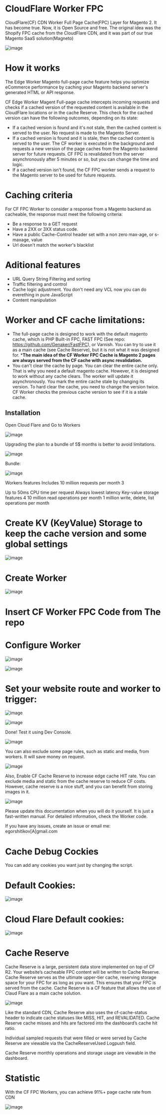 # CloudFlare Worker FPC
CloudFlare(CF) CDN Worker Full Page Cache(FPC) Layer for Magento 2.
It has become true. Now, it is Open Source and free. 
The original idea was the Shopify FPC cache from the CloudFlare CDN, and it was part of our true Magento SaaS solution(Magneto)

![image](https://github.com/user-attachments/assets/1dcb535e-3d0d-4e0a-b399-9f331807420d)

# How it works
The Edge Worker Magento full-page cache feature helps you optimize eCommerce performance by caching your Magento backend server's generated HTML or API response. 

CF Edge Worker Magent Full-page cache intercepts incoming requests and checks if a cached version of the requested content is available in the CloudFlare locations or in the cache Reserve. This check for the cached version can have the following outcomes, depending on its state:

 - If a cached version is found and it's not stale, then the cached content is served to the user. No request is made to the Magento Server.
 - If a cached version is found and it is stale, then the cached content is served to the user. The CF worker is executed in the background and requests a new version of the page caches from the Magento backend server for future requests. CF FPC is revalidated from the server asynchronously after 5 minutes or so, but you can change the time and logic.
 - If a cached version isn't found, the CF FPC worker sends a request to the Magento server to be used for future requests.

# Caching criteria
For CF FPC Worker to consider a response from a Magento backend as cacheable, the response must meet the following criteria:

 - Be a response to a GET request
 - Have a 2XX or 3XX status code.
 - Have a public Cache-Control header set with a non zero max-age, or s-maxage, value
 - Url doesn't match the worker's blacklist

# Aditional features
- URL Query String Filtering and sorting 
- Traffic filtering and control
- Cache logic adjustment. You don't need any VCL now you can do everething in pure JavaScript
- Content manipulation

# Worker and CF cache limitations:
 - The full-page cache is designed to work with the default magento cache, which is PHP Built-in FPC, FAST FPC (See repo: https://github.com/Genaker/FastFPC), or Varnish. You can try to use it as a main cache (see Cache Reserve), but it is not what it was designed for. ***The main idea of the CF Worker FPC Cache is Magento 2 pages are always served from the CF cache with async revalidation.**
 - You can't clear the cache by page. You can clear the entire cache only. That is why you need a default magento cache. However, it is designed to work without any cache clears. The worker will update it asynchronously. You mark the entire cache stale by changing its version. To hard clear the cache, you need to change the version twice. CF Worker checks the previous cache version to see if it is a stale cache.

## Installation
Open Cloud Flare and Go to Workers

![image](https://github.com/user-attachments/assets/9366da1d-8c40-4d38-9834-7f16f9805c3b)

Upgrading the plan to a bundle of 5$ months is better to avoid limitations.

![image](https://github.com/user-attachments/assets/b7579fc4-0509-4828-8fc3-2bd04e531b56)

Bundle: 

![image](https://github.com/user-attachments/assets/2613e81c-ec95-4387-82b4-f740da954707)

Workers features
Includes 10 million requests per month 3

Up to 50ms CPU time per request
Always lowest latency
Key-value storage features 4
10 million read operations per month
1 million write, delete, list operations per month

# Create KV (KeyValue) Storage to keep the cache version and some global settings 

![image](https://github.com/user-attachments/assets/38b22514-f827-41b9-b254-7da684afa685)

# Create Worker 

![image](https://github.com/user-attachments/assets/3ba61a60-1f19-488a-903e-88416054911e)


# Insert CF Worker FPC Code from The repo 


# Configure Worker

![image](https://github.com/user-attachments/assets/ccb4ba67-bc60-492e-a6d7-99ac6cdf983b)

![image](https://github.com/user-attachments/assets/7955f63a-541e-44e9-b650-40901ea3af97)

# Set your website route and worker to trigger:

![image](https://github.com/user-attachments/assets/405b8681-ed58-470f-8627-d5cde01f3dfc)

![image](https://github.com/user-attachments/assets/da91073b-7982-4b12-8b2a-b0fb92424168)

Done! Test it using Dev Console. 

![image](https://github.com/user-attachments/assets/7545b416-b5e5-4f3e-82c2-142e7edb2522)

You can also exclude some page rules, such as static and media, from workers. It will save money on request. 

![image](https://github.com/user-attachments/assets/2b6efc70-99ae-49a7-bbba-3eb4f174e636)

Also, Enable CF Cache Reserve to increase edge cache HIT rate. You can exclude media and static from the cache reserve to reduce CF costs. However, cache reserve is a nice stuff, and you can benefit from storing images in it. 

![image](https://github.com/user-attachments/assets/0c1bc4df-483e-45c8-b3a2-44cfe6dab817)

Please update this documentation when you will do it yourself. It is just a fast-written manual. 
For detailed information, check the Worker code. 

If you have any issues, create an issue or email me: egorshitikov[A]gmail.com

# Cache Debug Cockies
You can add any cookies you want just by changing the script.

# Default Cookies: 
![image](https://github.com/user-attachments/assets/cdc29850-b8cf-4549-ad73-6b494927931a)

# Cloud Flare Default cookies: 

![image](https://github.com/user-attachments/assets/94f38f9f-1fa1-4119-96ef-1ffa4c7867b2)

# Cache Reserve 

Cache Reserve is a large, persistent data store implemented on top of CF R2. Your website’s cacheable FPC content will be written to Cache Reserve. Cache Reserve serves as the ultimate upper-tier cache, reserving storage space for your FPC for as long as you want. This ensures that your FPC is served from the cache. Cache Reserve is a CF feature that allows the use of Claud Flare as a main cache solution. 

![image](https://github.com/user-attachments/assets/e8facd2a-0240-4c69-941d-8dd04b18055c)

Like the standard CDN, Cache Reserve also uses the cf-cache-status header to indicate cache statuses like MISS, HIT, and REVALIDATED. Cache Reserve cache misses and hits are factored into the dashboard’s cache hit ratio.

Individual sampled requests that were filled or were served by Cache Reserve are viewable via the CacheReserveUsed Logpush field.

Cache Reserve monthly operations and storage usage are viewable in the dashboard.

# Statistic

With the CF FPC Workers, you can achieve 91%+ page cache rate from CDN

![image](https://github.com/user-attachments/assets/481cf2a3-bb7a-477f-a2cf-a014123a3643)




